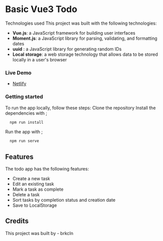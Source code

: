 # Basic Vue3 Todo

Technologies used
This project was built with the following technologies:

- **Vue.js**: a JavaScript framework for building user interfaces
- **Moment.js**: a JavaScript library for parsing, validating, and formatting dates
- **uuid** : a JavaScript library for generating random IDs
- **Local storage**: a web storage technology that allows data to be stored locally in a user's browser

### Live Demo

- [Netlify](https://brkcln-todo.netlify.app/)

### Getting started
To run the app locally, follow these steps:
Clone the repository
Install the dependencies with ;
```bash
  npm run install
```
Run the app with ; 
```bash
  npm run serve
```
## Features
The todo app has the following features:
- Create a new task
- Edit an existing task
- Mark a task as complete
- Delete a task
- Sort tasks by completion status and creation date
- Save to LocalStorage

## Credits
This project was built by - brkcln
